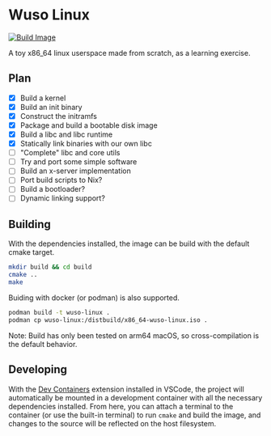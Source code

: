 # Wuso Linux

[![Build Image](https://github.com/ryanwebber/wuso-linux/actions/workflows/docker-image.yml/badge.svg)](https://github.com/ryanwebber/wuso-linux/actions/workflows/docker-image.yml)

A toy x86_64 linux userspace made from scratch, as a learning exercise.

## Plan

 - [x] Build a kernel
 - [x] Build an init binary
 - [x] Construct the initramfs
 - [x] Package and build a bootable disk image
 - [x] Build a libc and libc runtime
 - [x] Statically link binaries with our own libc
 - [ ] "Complete" libc and core utils
 - [ ] Try and port some simple software
 - [ ] Build an x-server implementation
 - [ ] Port build scripts to Nix?
 - [ ] Build a bootloader?
 - [ ] Dynamic linking support?

## Building

With the dependencies installed, the image can be build with the default cmake target.

```sh
mkdir build && cd build
cmake ..
make
```

Buiding with docker (or podman) is also supported.

```sh
podman build -t wuso-linux .
podman cp wuso-linux:/distbuild/x86_64-wuso-linux.iso .
```

Note: Build has only been tested on arm64 macOS, so cross-compilation is the default behavior.

## Developing

With the [Dev Containers](https://marketplace.visualstudio.com/items?itemName=ms-vscode-remote.remote-containers)
extension installed in VSCode, the project will automatically be mounted in a development container with
all the necessary dependencies installed. From here, you can attach a terminal to the container (or use
the built-in terminal) to run `cmake` and build the image, and changes to the source will be reflected
on the host filesystem.
